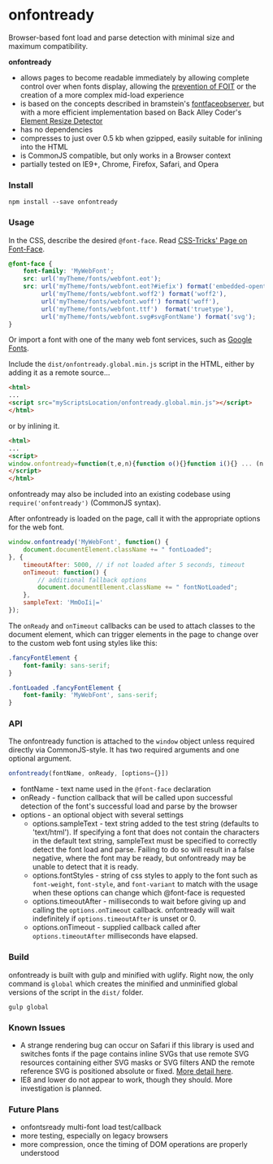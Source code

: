 # onfontready
Browser-based font load and parse detection with minimal size and maximum compatibility.

**onfontready**

* allows pages to become readable immediately by allowing complete control over when fonts display, allowing the [prevention of FOIT](https://www.filamentgroup.com/lab/font-events.html) or the creation of a more complex mid-load experience
* is based on the concepts described in bramstein's [fontfaceobserver](https://github.com/bramstein/fontfaceobserver), but with a more efficient implementation based on Back Alley Coder's [Element Resize Detector](http://www.backalleycoder.com/2013/03/18/cross-browser-event-based-element-resize-detection/)
* has no dependencies
* compresses to just over 0.5 kb when gzipped, easily suitable for inlining into the HTML
* is CommonJS compatible, but only works in a Browser context
* partially tested on IE9+, Chrome, Firefox, Safari, and Opera


### Install

```
npm install --save onfontready
```


### Usage

In the CSS, describe the desired `@font-face`. Read [CSS-Tricks' Page on Font-Face](https://css-tricks.com/snippets/css/using-font-face/).

```css
@font-face {
    font-family: 'MyWebFont';
    src: url('myTheme/fonts/webfont.eot');
    src: url('myTheme/fonts/webfont.eot?#iefix') format('embedded-opentype'),
         url('myTheme/fonts/webfont.woff2') format('woff2'),
         url('myTheme/fonts/webfont.woff') format('woff'),
         url('myTheme/fonts/webfont.ttf')  format('truetype'),
         url('myTheme/fonts/webfont.svg#svgFontName') format('svg');
}
```

Or import a font with one of the many web font services, such as [Google Fonts](https://www.google.com/fonts).

Include the `dist/onfontready.global.min.js` script in the HTML, either by adding it as a remote source...

```html
<html>
...
<script src="myScriptsLocation/onfontready.global.min.js"></script>
</html>
```

or by inlining it.

```html
<html>
...
<script>
window.onfontready=function(t,e,n){function o(){}function i(){} ... (n.onTimeout||i)()},n.timeoutAfter)};
</script>
</html>
```

onfontready may also be included into an existing codebase using `require('onfontready')` (CommonJS syntax).


After onfontready is loaded on the page, call it with the appropriate options for the web font.

```javascript
window.onfontready('MyWebFont', function() {
    document.documentElement.className += " fontLoaded";
}, {
    timeoutAfter: 5000, // if not loaded after 5 seconds, timeout
    onTimeout: function() {
        // additional fallback options
        document.documentElement.className += " fontNotLoaded";
    },
    sampleText: 'MmOoIi|='
});
```

The `onReady` and `onTimeout` callbacks can be used to attach classes to the document element, which can trigger elements in the page to change over to the custom web font using styles like this:

```css
.fancyFontElement {
    font-family: sans-serif;
}

.fontLoaded .fancyFontElement {
    font-family: 'MyWebFont', sans-serif;
}
```


### API

The onfontready function is attached to the `window` object unless required directly via CommonJS-style. It has two required arguments and one optional argument.

```javascript
onfontready(fontName, onReady, [options={}])
```

* fontName - text name used in the `@font-face` declaration
* onReady - function callback that will be called upon successful detection of the font's successful load and parse by the browser
* options - an optional object with several settings
  - options.sampleText - text string added to the test string (defaults to 'text/html'). If specifying a font that does not contain the characters in the default text string, sampleText must be specified to correctly detect the font load and parse. Failing to do so will result in a false negative, where the font may be ready, but onfontready may be unable to detect that it is ready.
  - options.fontStyles - string of css styles to apply to the font such as `font-weight`, `font-style`, and `font-variant` to match with the usage when these options can change which @font-face is requested
  - options.timeoutAfter - milliseconds to wait before giving up and calling the `options.onTimeout` callback. onfontready will wait indefinitely if `options.timeoutAfter` is unset or 0.
  - options.onTimeout - supplied callback called after `options.timeoutAfter` milliseconds have elapsed.


### Build

onfontready is built with gulp and minified with uglify. Right now, the only command is `global` which creates the minified and unminified global versions of the script in the `dist/` folder.

```
gulp global
```


### Known Issues

* A strange rendering bug can occur on Safari if this library is used and switches fonts if the page contains inline SVGs that use remote SVG resources containing either SVG masks or SVG filters AND the remote reference SVG is positioned absolute or fixed. [More detail here](https://github.com/bramstein/fontfaceobserver/issues/35).
* IE8 and lower do not appear to work, though they should. More investigation is planned.


### Future Plans

* onfontsready multi-font load test/callback
* more testing, especially on legacy browsers
* more compression, once the timing of DOM operations are properly understood
